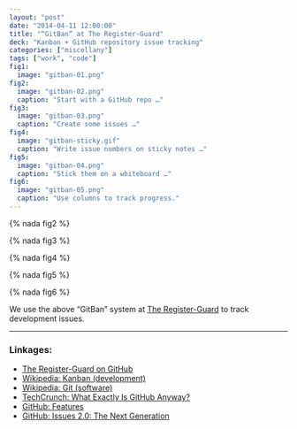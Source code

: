 ```yaml
---
layout: "post"
date: "2014-04-11 12:00:00"
title: "“GitBan” at The Register-Guard"
deck: "Kanban + GitHub repository issue tracking"
categories: ["miscellany"]
tags: ["work", "code"]
fig1:
  image: "gitban-01.png"
fig2:
  image: "gitban-02.png"
  caption: "Start with a GitHub repo …"
fig3:
  image: "gitban-03.png"
  caption: "Create some issues …"
fig4:
  image: "gitban-sticky.gif"
  caption: "Write issue numbers on sticky notes …"
fig5:
  image: "gitban-04.png"
  caption: "Stick them on a whiteboard …"
fig6:
  image: "gitban-05.png"
  caption: "Use columns to track progress."
---
```


{% nada fig2 %}

{% nada fig3 %}

{% nada fig4 %}

{% nada fig5 %}

{% nada fig6 %}

We use the above “GitBan” system at [The Register-Guard](http://registerguard.com) to track development issues.

---

### Linkages:

* [The Register-Guard on GitHub](https://github.com/registerguard)
* [Wikipedia: Kanban (development)](http://en.wikipedia.org/wiki/Kanban_%28development%29)
* [Wikipedia: Git (software)](http://en.wikipedia.org/wiki/Git_%28software%29)
* [TechCrunch: What Exactly Is GitHub Anyway?](http://techcrunch.com/2012/07/14/what-exactly-is-github-anyway/)
* [GitHub: Features](https://github.com/features)
* [GitHub: Issues 2.0: The Next Generation](https://github.com/blog/831-issues-2-0-the-next-generation)
